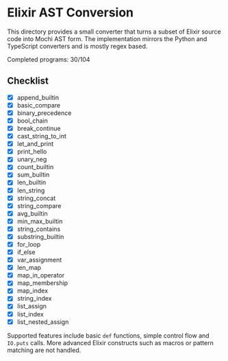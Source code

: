 # Elixir AST Conversion

This directory provides a small converter that turns a subset of Elixir source
code into Mochi AST form. The implementation mirrors the Python and TypeScript
converters and is mostly regex based.

Completed programs: 30/104

## Checklist
- [x] append_builtin
- [x] basic_compare
- [x] binary_precedence
- [x] bool_chain
- [x] break_continue
- [x] cast_string_to_int
- [x] let_and_print
- [x] print_hello
- [x] unary_neg
- [x] count_builtin
- [x] sum_builtin
- [x] len_builtin
- [x] len_string
- [x] string_concat
- [x] string_compare
- [x] avg_builtin
- [x] min_max_builtin
- [x] string_contains
- [x] substring_builtin
- [x] for_loop
- [x] if_else
- [x] var_assignment
- [x] len_map
- [x] map_in_operator
- [x] map_membership
- [x] map_index
- [x] string_index
- [x] list_assign
- [x] list_index
- [x] list_nested_assign

Supported features include basic `def` functions, simple control flow and
`IO.puts` calls. More advanced Elixir constructs such as macros or pattern
matching are not handled.
